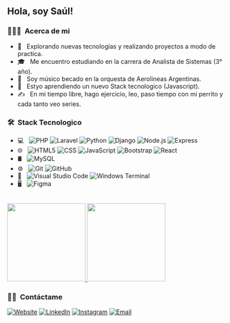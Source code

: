 <!-- <img src="https://raw.githubusercontent.com/AVS1508/AVS1508/master/assets/Aditya%20Vikram%20Singh%20Banner.png"> -->

<h2> Hola, soy Saúl!</h2>

<h3> 👨🏻‍💻 &nbsp;Acerca de mi </h3>

- 🤔 &nbsp; Explorando nuevas tecnologías y realizando proyectos a modo de practica.
- 🎓 &nbsp; Me encuentro estudiando en la carrera de Analista de Sistemas (3° año).
- 💼 &nbsp; Soy músico becado en la orquesta de Aerolineas Argentinas.
- 🌱 &nbsp; Estyo aprendiendo un nuevo Stack tecnologico (Javascript).
- ✍️ &nbsp; En mi tiempo libre, hago ejercicio, leo, paso tiempo con mi perrito y cada tanto veo series.

<!-- <img alt="Night Coding" src="https://raw.githubusercontent.com/AVS1508/AVS1508/master/assets/Night-Coding.gif" align="right"/> -->
  
<h3> 🛠 &nbsp;Stack Tecnologico</h3>

- 💻 &nbsp;
  ![PHP](https://img.shields.io/badge/-PHP-333333?style=flat&logo=PHP&logoColor=8993be)
  ![Laravel](https://img.shields.io/badge/-Laravel-333333?style=flat&logo=Laravel&logoColor=F05340)
  ![Python](https://img.shields.io/badge/-Python-333333?style=flat&logo=python)
  ![Django](https://img.shields.io/badge/-Django-333333?style=flat&logo=Django&logoColor=092e20)
  ![Node.js](https://img.shields.io/badge/-Node.js-333333?style=flat&logo=node.js)
  ![Express](https://img.shields.io/badge/-Express-333333?style=flat&logo=Express)
- 🌐 &nbsp;
  ![HTML5](https://img.shields.io/badge/-HTML5-333333?style=flat&logo=HTML5)
  ![CSS](https://img.shields.io/badge/-CSS-333333?style=flat&logo=CSS3&logoColor=1572B6)
  ![JavaScript](https://img.shields.io/badge/-JavaScript-333333?style=flat&logo=javascript)
  ![Bootstrap](https://img.shields.io/badge/-Bootstrap-333333?style=flat&logo=bootstrap&logoColor=563D7C)
  ![React](https://img.shields.io/badge/-React-333333?style=flat&logo=react)
- 🛢 &nbsp;
  ![MySQL](https://img.shields.io/badge/-MySQL-333333?style=flat&logo=mysql)
  <!-- ![MongoDB](https://img.shields.io/badge/-MongoDB-333333?style=flat&logo=mongodb) -->
- ⚙️ &nbsp;
  ![Git](https://img.shields.io/badge/-Git-333333?style=flat&logo=git)
  ![GitHub](https://img.shields.io/badge/-GitHub-333333?style=flat&logo=github)
  <!-- ![Markdown](https://img.shields.io/badge/-Markdown-333333?style=flat&logo=markdown) -->
- 🔧 &nbsp;
  ![Visual Studio Code](https://img.shields.io/badge/-Visual%20Studio%20Code-333333?style=flat&logo=visual-studio-code&logoColor=007ACC)
  ![Windows Terminal](https://img.shields.io/badge/-Windows_Terminal-333333?style=flat&logo=windowsterminal)
- 🖥 &nbsp;
  ![Figma](https://img.shields.io/badge/-Figma-333333?style=flat&logo=figma)
  <!-- ![Photoshop](https://img.shields.io/badge/-Photoshop-333333?style=flat&logo=adobe-photoshop)
  ![InDesign](https://img.shields.io/badge/-InDesign-333333?style=flat&logo=adobe-indesign) -->
  
<br/>

<a href="https://github.com/AVS1508">
  <img height="180em" src="https://github-readme-stats.vercel.app/api?username=SaulZarate&theme=dark&show_icons=true" />
  <img height="180em" src="https://github-readme-stats.vercel.app/api/top-langs/?username=SaulZarate&theme=dark&layout=compact" />
</a>

<br/>

<h3> 🤝🏻 &nbsp;Contáctame</h3>

<p>
<a href="#"><img alt="Website" src="https://img.shields.io/badge/Website-www.saulZarate.com-blue?style=flat-square&logo=google-chrome"></a>
<a href="#"><img alt="LinkedIn" src="https://img.shields.io/badge/LinkedIn-saul--zarate--desarrollador-blue?style=flat-square&logo=linkedin"></a>
<a href="#"><img alt="Instagram" src="https://img.shields.io/badge/Instagram-saulZarate-blue?style=flat-square&logo=instagram"></a>
<a href="mailto:saul_zarate.m@hotmail.com"><img alt="Email" src="https://img.shields.io/badge/Email-saul__zarate.m@hotmail.com-blue?style=flat-square&logo=gmail"></a>
</p>

<!--
**SaulZarate/SaulZarate** is a ✨ _special_ ✨ repository because its `README.md` (this file) appears on your GitHub profile.

Here are some ideas to get you started:

- 🔭 I’m currently working on ...
- 🌱 I’m currently learning ...
- 👯 I’m looking to collaborate on ...
- 🤔 I’m looking for help with ...
- 💬 Ask me about ...
- 📫 How to reach me: ...
- 😄 Pronouns: ...
- ⚡ Fun fact: ...
-->

